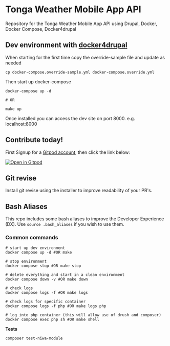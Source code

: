 # Tonga Weather Mobile App API

Repository for the Tonga Weather Mobile App API using Drupal, Docker, Docker Compose, Docker4drupal

## Dev environment with [docker4drupal](https://github.com/wodby/docker4drupal/releases)

When starting for the first time copy the override-sample file and update as needed

```
cp docker-compose.override-sample.yml docker-compose.override.yml
```

Then start up docker-compose

```
docker-compose up -d

# OR

make up
```

Once installed you can access the dev site on port 8000. e.g. localhost:8000

## Contribute today!

First Signup for a [Gitpod account](https://gitpod.io/login/), then click the link below:

[![Open in Gitpod](https://gitpod.io/button/open-in-gitpod.svg)](https://gitpod.io/#https://github.com/sprep/tms-drupal)


## Git revise

Install git revise using the installer to improve readability of your PR's.

## Bash Aliases

This repo includes some bash aliases to improve the Developer Experience (DX). Use `source .bash_aliases` if you wish to use them.

### Common commands

```
# start up dev environment
docker compose up -d #OR make

# stop environment
docker compose stop #OR make stop

# delete everything and start in a clean environment
docker compose down -v #OR make down

# check logs
docker compose logs -f #OR make logs

# check logs for specific container
docker compose logs -f php #OR make logs php

# log into php container (this will allow use of drush and composer)
docker compose exec php sh #OR make shell

```

**Tests**

`composer test-niwa-module`